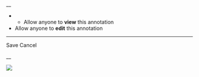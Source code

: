 __

  *   * Allow anyone to **view** this annotation
  * Allow anyone to **edit** this annotation



* * *

Save Cancel

__




![](https://bat.bing.com/action/0?ti=56018282&Ver=2&mid=0aa9cb65-4079-4b9d-9e24-cd7ec330974b&sid=201ffde0635411ee902411d77b750559&vid=20202bf0635411ee9ac03f2e618b0b9f&vids=0&msclkid=N&pi=0&lg=en-US&sw=800&sh=600&sc=24&nwd=1&tl=Shortform%20%7C%20Antifragile&p=https%3A%2F%2Fwww.shortform.com%2Fapp%2Fbook%2Fantifragile%2Fchapters-6-7&r=&lt=416&evt=pageLoad&sv=1&rn=238909)
